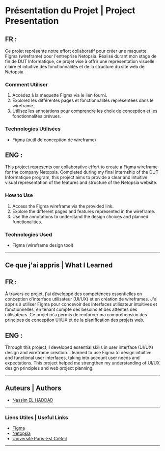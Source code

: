 # Présentation du Projet | Project Presentation

## FR :

Ce projet représente notre effort collaboratif pour créer une maquette Figma (wireframe) pour l'entreprise Netopsia. Réalisé durant mon stage de fin de DUT Informatique, ce projet vise à offrir une représentation visuelle claire et intuitive des fonctionnalités et de la structure du site web de Netopsia.

### Comment Utiliser

1. Accédez à la maquette Figma via le lien fourni.
2. Explorez les différentes pages et fonctionnalités représentées dans le wireframe.
3. Utilisez les annotations pour comprendre les choix de conception et les fonctionnalités prévues.

### Technologies Utilisées

- Figma (outil de conception de wireframe)

## ENG :

This project represents our collaborative effort to create a Figma wireframe for the company Netopsia. Completed during my final internship of the DUT Informatique program, this project aims to provide a clear and intuitive visual representation of the features and structure of the Netopsia website.

### How to Use

1. Access the Figma wireframe via the provided link.
2. Explore the different pages and features represented in the wireframe.
3. Use the annotations to understand the design choices and planned functionalities.

### Technologies Used

- Figma (wireframe design tool)

---

## Ce que j'ai appris | What I Learned

## FR :

À travers ce projet, j'ai développé des compétences essentielles en conception d'interface utilisateur (UI/UX) et en création de wireframes. J'ai appris à utiliser Figma pour concevoir des interfaces utilisateur intuitives et fonctionnelles, en tenant compte des besoins et des attentes des utilisateurs. Ce projet m'a permis de renforcer ma compréhension des principes de conception UI/UX et de la planification des projets web.

## ENG :

Through this project, I developed essential skills in user interface (UI/UX) design and wireframe creation. I learned to use Figma to design intuitive and functional user interfaces, taking into account user needs and expectations. This project helped me strengthen my understanding of UI/UX design principles and web project planning.

---

## Auteurs | Authors

- [Nassim EL HADDAD](https://www.linkedin.com/in/nassim-el-haddad-4aa298271/)

---

### Liens Utiles | Useful Links

- [Figma](https://www.figma.com/)
- [Netopsia](https://www.netopsia.com/)
- [Université Paris-Est Créteil](https://www.u-pec.fr/)

---
